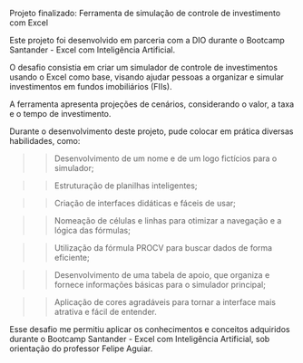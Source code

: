 
Projeto finalizado: Ferramenta de simulação de controle de investimento com Excel

Este projeto foi desenvolvido em parceria com a DIO durante o Bootcamp Santander - Excel com Inteligência Artificial.

O desafio consistia em criar um simulador de controle de investimentos usando o Excel como base, visando ajudar pessoas a organizar e simular investimentos em fundos imobiliários (FIIs). 

A ferramenta apresenta projeções de cenários, considerando o valor, a taxa e o tempo de investimento.

Durante o desenvolvimento deste projeto, pude colocar em prática diversas habilidades, como:

>> Desenvolvimento de um nome e de um logo fictícios para o simulador;

>> Estruturação de planilhas inteligentes;

>> Criação de interfaces didáticas e fáceis de usar; 

>> Nomeação de células e linhas para otimizar a navegação e a lógica das fórmulas; 

>> Utilização da fórmula PROCV para buscar dados de forma eficiente;

>>Desenvolvimento de uma tabela de apoio, que organiza e fornece informações básicas para o simulador principal;

>> Aplicação de cores agradáveis para tornar a interface mais atrativa e fácil de entender.

Esse desafio me permitiu aplicar os conhecimentos e conceitos adquiridos durante o Bootcamp Santander - Excel com Inteligência Artificial, sob orientação do professor Felipe Aguiar.
